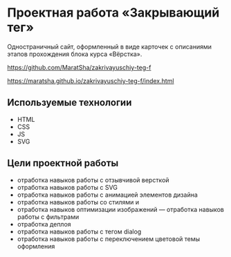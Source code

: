 # Проектная работа «Закрывающий тег»

Одностраничный сайт, оформленный в виде карточек с описаниями этапов прохождения блока курса «Вёрстка».

https://github.com/MaratSha/zakrivayuschiy-teg-f

https://maratsha.github.io/zakrivayuschiy-teg-f/index.html

## Используемые технологии
- HTML
- CSS
- JS
- SVG


## Цели проектной работы 
- отработка навыков работы с отзывчивой версткой
- отработка навыков работы с SVG
- отработка навыков работы с анимацией элементов дизайна
- отработка навыков работы со стилями и 
- отработка навыков оптимизации изображений
— отработка навыков работы с фильтрами
- отработка деплоя
- отработка навыков работы с тегом dialog
- отработка навыков работы с переключением цветовой темы оформления